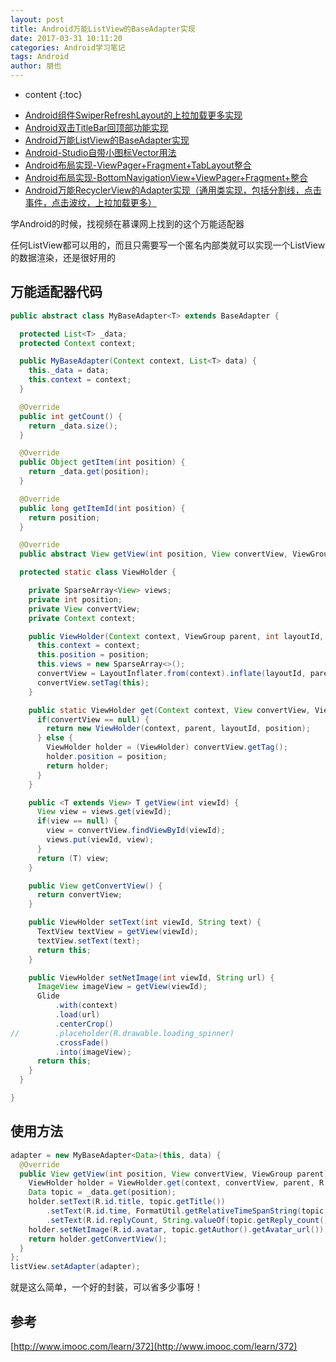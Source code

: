 ```yaml
---
layout: post
title: Android万能ListView的BaseAdapter实现
date: 2017-03-31 10:11:20
categories: Android学习笔记
tags: Android
author: 朋也
---
```


* content
{:toc}

- [Android组件SwiperRefreshLayout的上拉加载更多实现](https://atjiu.github.io/2017/03/31/android-swiperrefreshlayout-loadmore/)
- [Android双击TitleBar回顶部功能实现](https://atjiu.github.io/2017/03/31/android-doubleclick-backtotop/)
- [Android万能ListView的BaseAdapter实现](https://atjiu.github.io/2017/03/31/android-listview-adapter/)
- [Android-Studio自带小图标Vector用法](https://atjiu.github.io/2017/04/05/android-vector/)
- [Android布局实现-ViewPager+Fragment+TabLayout整合](https://atjiu.github.io/2017/04/05/android-viewpager-fragment-tablayout/)
- [Android布局实现-BottomNavigationView+ViewPager+Fragment+整合](https://atjiu.github.io/2017/04/05/android-bottomnavigationview-viewpager-fragment/)
- [Android万能RecyclerView的Adapter实现（通用类实现，包括分割线，点击事件，点击波纹，上拉加载更多）](https://atjiu.github.io/2017/04/10/android-recyclerview-adapter/)

学Android的时候，找视频在慕课网上找到的这个万能适配器

任何ListView都可以用的，而且只需要写一个匿名内部类就可以实现一个ListView的数据渲染，还是很好用的




## 万能适配器代码

```java
public abstract class MyBaseAdapter<T> extends BaseAdapter {

  protected List<T> _data;
  protected Context context;

  public MyBaseAdapter(Context context, List<T> data) {
    this._data = data;
    this.context = context;
  }

  @Override
  public int getCount() {
    return _data.size();
  }

  @Override
  public Object getItem(int position) {
    return _data.get(position);
  }

  @Override
  public long getItemId(int position) {
    return position;
  }

  @Override
  public abstract View getView(int position, View convertView, ViewGroup parent);

  protected static class ViewHolder {

    private SparseArray<View> views;
    private int position;
    private View convertView;
    private Context context;

    public ViewHolder(Context context, ViewGroup parent, int layoutId, int position) {
      this.context = context;
      this.position = position;
      this.views = new SparseArray<>();
      convertView = LayoutInflater.from(context).inflate(layoutId, parent, false);
      convertView.setTag(this);
    }

    public static ViewHolder get(Context context, View convertView, ViewGroup parent, int layoutId, int position) {
      if(convertView == null) {
        return new ViewHolder(context, parent, layoutId, position);
      } else {
        ViewHolder holder = (ViewHolder) convertView.getTag();
        holder.position = position;
        return holder;
      }
    }

    public <T extends View> T getView(int viewId) {
      View view = views.get(viewId);
      if(view == null) {
        view = convertView.findViewById(viewId);
        views.put(viewId, view);
      }
      return (T) view;
    }

    public View getConvertView() {
      return convertView;
    }

    public ViewHolder setText(int viewId, String text) {
      TextView textView = getView(viewId);
      textView.setText(text);
      return this;
    }

    public ViewHolder setNetImage(int viewId, String url) {
      ImageView imageView = getView(viewId);
      Glide
          .with(context)
          .load(url)
          .centerCrop()
//        .placeholder(R.drawable.loading_spinner)
          .crossFade()
          .into(imageView);
      return this;
    }
  }

}
```

## 使用方法

```java
adapter = new MyBaseAdapter<Data>(this, data) {
  @Override
  public View getView(int position, View convertView, ViewGroup parent) {
    ViewHolder holder = ViewHolder.get(context, convertView, parent, R.layout.list_view_item_cnode, position);
    Data topic = _data.get(position);
    holder.setText(R.id.title, topic.getTitle())
        .setText(R.id.time, FormatUtil.getRelativeTimeSpanString(topic.getCreate_at()))
        .setText(R.id.replyCount, String.valueOf(topic.getReply_count()));
    holder.setNetImage(R.id.avatar, topic.getAuthor().getAvatar_url());
    return holder.getConvertView();
  }
};
listView.setAdapter(adapter);
```

就是这么简单，一个好的封装，可以省多少事呀！

## 参考

[http://www.imooc.com/learn/372](http://www.imooc.com/learn/372)
